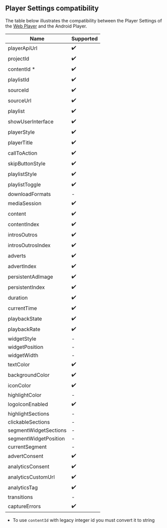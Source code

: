 ## Player Settings compatibility

The table below illustrates the compatibility between the Player Settings of the [Web Player](https://github.com/beyondwords-io/player) and the Android Player.

| Name                      | Supported         |
|---------------------------|-------------------|
| playerApiUrl              |:heavy_check_mark: |
| projectId                 |:heavy_check_mark: |
| contentId *               |:heavy_check_mark: |
| playlistId                |:heavy_check_mark: |
| sourceId                  |:heavy_check_mark: |
| sourceUrl                 |:heavy_check_mark: |
| playlist                  |:heavy_check_mark: |
| showUserInterface         |:heavy_check_mark: |
| playerStyle               |:heavy_check_mark: |
| playerTitle               |:heavy_check_mark: |
| callToAction              |:heavy_check_mark: |
| skipButtonStyle           |:heavy_check_mark: |
| playlistStyle             |:heavy_check_mark: |
| playlistToggle            |:heavy_check_mark: |
| downloadFormats           |-                  |
| mediaSession              |:heavy_check_mark: |
| content                   |:heavy_check_mark: |
| contentIndex              |:heavy_check_mark: |
| introsOutros              |:heavy_check_mark: |
| introsOutrosIndex         |:heavy_check_mark: |
| adverts                   |:heavy_check_mark: |
| advertIndex               |:heavy_check_mark: |
| persistentAdImage         |:heavy_check_mark: |
| persistentIndex           |:heavy_check_mark: |
| duration                  |:heavy_check_mark: |
| currentTime               |:heavy_check_mark: |
| playbackState             |:heavy_check_mark: |
| playbackRate              |:heavy_check_mark: |
| widgetStyle               |-                  |
| widgetPosition            |-                  |
| widgetWidth               |-                  |
| textColor                 |:heavy_check_mark: |
| backgroundColor           |:heavy_check_mark: |
| iconColor                 |:heavy_check_mark: |
| highlightColor            |-                  |
| logoIconEnabled           |:heavy_check_mark: |
| highlightSections         |-                  |
| clickableSections         |-                  |
| segmentWidgetSections     |-                  |
| segmentWidgetPosition     |-                  |
| currentSegment            |-                  |
| advertConsent             |:heavy_check_mark: |
| analyticsConsent          |:heavy_check_mark: |
| analyticsCustomUrl        |:heavy_check_mark: |
| analyticsTag              |:heavy_check_mark: |
| transitions               |-                  |
| captureErrors             |:heavy_check_mark: |

* To use `contentId` with legacy integer id you must convert it to string
